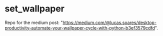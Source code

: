 # set_wallpaper
Repo for the medium post: "https://medium.com/@lucas.soares/desktop-productivity-automate-your-wallpaper-cycle-with-python-b3ef3579cdfd".
